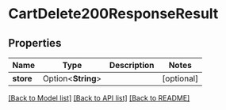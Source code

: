 # CartDelete200ResponseResult

## Properties

Name | Type | Description | Notes
------------ | ------------- | ------------- | -------------
**store** | Option<**String**> |  | [optional]

[[Back to Model list]](../README.md#documentation-for-models) [[Back to API list]](../README.md#documentation-for-api-endpoints) [[Back to README]](../README.md)


